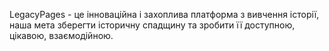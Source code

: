 LegacyPages - це інноваційна і захоплива платформа з вивчення історії, наша мета зберегти історичну спадщину та зробити її доступною, цікавою, взаємодійною.
